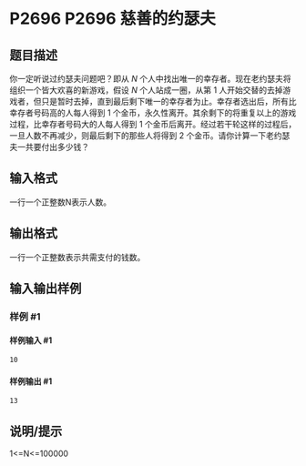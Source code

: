 # P2696 P2696 慈善的约瑟夫

## 题目描述

你一定听说过约瑟夫问题吧？即从 $N$ 个人中找出唯一的幸存者。现在老约瑟夫将组织一个皆大欢喜的新游戏，假设 $N$ 个人站成一圈，从第 $1$ 人开始交替的去掉游戏者，但只是暂时去掉，直到最后剩下唯一的幸存者为止。幸存者选出后，所有比幸存者号码高的人每人得到 $1$ 个金币，永久性离开。其余剩下的将重复以上的游戏过程，比幸存者号码大的人每人得到 $1$ 个金币后离开。经过若干轮这样的过程后，一旦人数不再减少，则最后剩下的那些人将得到 $2$ 个金币。请你计算一下老约瑟夫一共要付出多少钱？

## 输入格式

一行一个正整数N表示人数。


## 输出格式

一行一个正整数表示共需支付的钱数。


## 输入输出样例

### 样例 #1

#### 样例输入 #1

```
10
```

#### 样例输出 #1

```
13
```

## 说明/提示

1<=N<=100000

